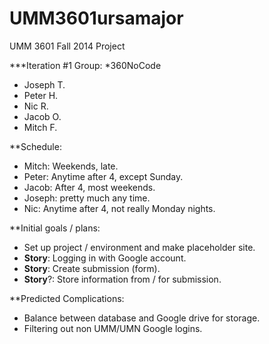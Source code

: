 UMM3601ursamajor
================

UMM 3601 Fall 2014 Project

***Iteration #1 Group:
*360NoCode
- Joseph T. 
- Peter H.
- Nic R.
- Jacob O.
- Mitch F.

**Schedule:
- Mitch: Weekends, late.
- Peter: Anytime after 4, except Sunday.
- Jacob: After 4, most weekends.
- Joseph: pretty much any time.
- Nic: Anytime after 4, not really Monday nights.

**Initial goals / plans:
- Set up project / environment and make placeholder site.
- __Story__: Logging in with Google account.
- __Story__: Create submission (form).
- __Story__?: Store information from / for submission.


**Predicted Complications:
- Balance between database and Google drive for storage.
- Filtering out non UMM/UMN Google logins.
